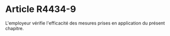 # Article R4434-9

  
L'employeur vérifie l'efficacité des mesures prises en application du présent chapitre.